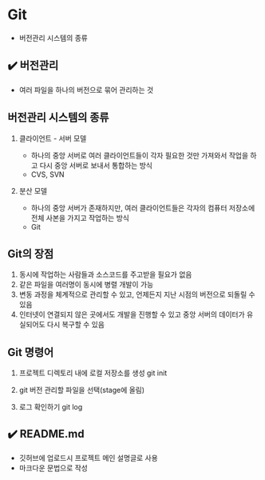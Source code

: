 # Git
- 버전관리 시스템의 종류

## ✔️ 버전관리
- 여러 파일을 하나의 버전으로 묶어 관리하는 것

## 버전관리 시스템의 종류
1. 클라이언트 - 서버 모델
    - 하나의 중앙 서버로 여러 클라이언트들이 각자 필요한 것만 가져와서 작업을 하고 다시 중앙 서버로 보내서 통합하는 방식
    - CVS, SVN

2. 분산 모델
    - 하나의 중앙 서버가 존재하지만, 여러 클라이언트들은 각자의 컴퓨터 저장소에 전체 사본을 가지고 작업하는 방식
    - Git

## Git의 장점
1. 동시에 작업하는 사람들과 소스코드를 주고받을 필요가 없음
2. 같은 파일을 여러명이 동시에 병렬 개발이 가능
3. 변동 과정을 체계적으로 관리할 수 있고, 언제든지 지난 시점의 버전으로 되돌릴 수 있음
4. 인터넷이 연결되지 않은 곳에서도 개발을 진행할 수 있고 중앙 서버의 데이터가 유실되어도 다시 복구할 수 있음

## Git 명령어
1. 프로젝트 디렉토리 내에 로컬 저장소를 생성
    git init

2. git 버전 관리할 파일을 선택(stage에 올림)

3. 로그 확인하기
    git log

## ✔️ README.md
- 깃허브에 업로드시 프로젝트 메인 설명글로 사용
- 마크다운 문법으로 작성
